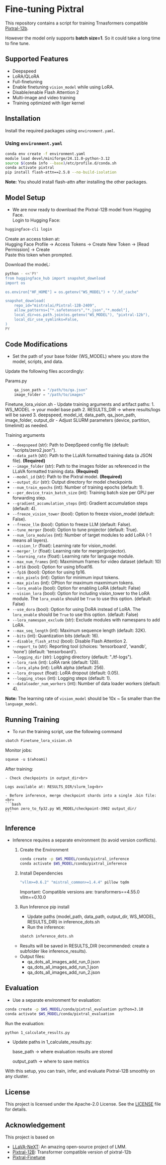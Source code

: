 # Fine-tuning Pixtral

This repository contains a script for training Trnasformers compatible [Pixtral-12b](https://huggingface.co/mistral-community/pixtral-12b).<br>

However the model only supports **batch size=1**. So it could take a long time to fine tune.

## Supported Features

- Deepspeed
- LoRA/QLoRA
- Full-finetuning
- Enable finetuning `vision_model` while using LoRA.
- Disable/enable Flash Attention 2
- Multi-image and video training
- Training optimized with liger kernel

## Installation

Install the required packages using `environment.yaml`.

### Using `environment.yaml`

```bash
conda env create -f environment.yaml
module load devel/miniforge/24.11.0-python-3.12
source $(conda info --base)/etc/profile.d/conda.sh
conda activate pixtral
pip install flash-attn==2.5.8 --no-build-isolation
```

**Note:** You should install flash-attn after installing the other packages.

## Model Setup
  - We are now ready to download the Pixtral-12B model from Hugging Face.<br>
  Login to Hugging Face:
  ```bash
  huggingface-cli login
  ```
  Create an access token at:<br>
  Hugging Face Profile → Access Tokens → Create New Token → [Read Permission] → Create <br>
  Paste this token when prompted.<br>
  
  Download the modeL: <br>
  ```bash
  python - <<'PY'
  from huggingface_hub import snapshot_download
  import os
  
  os.environ["HF_HOME"] = os.getenv("WS_MODEL") + "/.hf_cache"
  
  snapshot_download(
      repo_id="mistralai/Pixtral-12B-2409",
      allow_patterns=["*.safetensors","*.json","*.model"],
      local_dir=os.path.join(os.getenv("WS_MODEL"), "pixtral-12b"),
      local_dir_use_symlinks=False,
  )
  PY
  ```

## Code Modifications

  - Set the path of your base folder (WS_MODEL) where you store the model, scripts, and data.<br>
  
  Update the following files accordingly:<br>
  
  Params.py
  ```python
      qa_json_path = "/path/to/qa.json"
      image_folder = "/path/to/images"
  ```
  Finetune_lora_vision.sh
    - Update training arguments and artifact paths:
        1. WS_MODEL → your model base path
        2. RESULTS_DIR → where results/logs will be saved
        3. deepspeed, model_id, data_path, qa_json_path, image_folder, output_dir
    - Adjust SLURM parameters (device, partition, timelimit) as needed.

<summary>Training arguments</summary>

- `--deepspeed` (str): Path to DeepSpeed config file (default: "scripts/zero2.json").
- `--data_path` (str): Path to the LLaVA formatted training data (a JSON file). **(Required)**
- `--image_folder` (str): Path to the images folder as referenced in the LLaVA formatted training data. **(Required)**
- `--model_id` (str): Path to the Pixtral model. **(Required)**
- `--output_dir` (str): Output directory for model checkpoints
- `--num_train_epochs` (int): Number of training epochs (default: 1).
- `--per_device_train_batch_size` (int): Training batch size per GPU per forwarding step.
- `--gradient_accumulation_steps` (int): Gradient accumulation steps (default: 4).
- `--freeze_vision_tower` (bool): Option to freeze vision_model (default: False).
- `--freeze_llm` (bool): Option to freeze LLM (default: False).
- `--tune_merger` (bool): Option to tune projector (default: True).
- `--num_lora_modules` (int): Number of target modules to add LoRA (-1 means all layers).
- `--vision_lr` (float): Learning rate for vision_model.
- `--merger_lr` (float): Learning rate for merger(projector).
- `--learning_rate` (float): Learning rate for language module.
- `--max_num_frames` (int): Maxmimum frames for video dataset (default: 10)
- `--bf16` (bool): Option for using bfloat16.
- `--fp16` (bool): Option for using fp16.
- `--min_pixels` (int): Option for minimum input tokens.
- `--max_pixles` (int): OPtion for maximum maxmimum tokens.
- `--lora_enable` (bool): Option for enabling LoRA (default: False)
- `--vision_lora` (bool): Option for including vision_tower to the LoRA module. The `lora_enable` should be `True` to use this option. (default: False)
- `--use_dora` (bool): Option for using DoRA instead of LoRA. The `lora_enable` should be `True` to use this option. (default: False)
- `--lora_namespan_exclude` (str): Exclude modules with namespans to add LoRA.
- `--max_seq_length` (int): Maximum sequence length (default: 32K).
- `--bits` (int): Quantization bits (default: 16).
- `--disable_flash_attn2` (bool): Disable Flash Attention 2.
- `--report_to` (str): Reporting tool (choices: 'tensorboard', 'wandb', 'none') (default: 'tensorboard').
- `--logging_dir` (str): Logging directory (default: "./tf-logs").
- `--lora_rank` (int): LoRA rank (default: 128).
- `--lora_alpha` (int): LoRA alpha (default: 256).
- `--lora_dropout` (float): LoRA dropout (default: 0.05).
- `--logging_steps` (int): Logging steps (default: 1).
- `--dataloader_num_workers` (int): Number of data loader workers (default: 4).

**Note:** The learning rate of `vision_model` should be 10x ~ 5x smaller than the `language_model`.

</details>

## Running Training

  - To run the training script, use the following command
  
  ```bash
  sbatch Finetune_lora_vision.sh
  ```
  Monitor jobs:
  ```python
  squeue -u $(whoami) 
  ```
  After training:
  
    - Check checkpoints in output_dir<br>
    
    Logs available at: RESULTS_DIR/slurm_log<br>
    
    - Before inference, merge checkpoint shards into a single .bin file:<br>
    ```bash
    python zero_to_fp32.py WS_MODEL/checkpoint-3902 output_dir/
    ```
## Inference
- Inference requires a separate environment (to avoid version conflicts).
  1. Create the Environment
     ```bash
     conda create -p $WS_MODEL/conda/pixtral_inference
     conda activate $WS_MODEL/conda/pixtral_inference
     ```
  2. Install Dependencies
     ```bash
     "vllm>=0.6.2" "mistral_common>=1.4.4" pillow tqdm
     ```
     Important: Compatible versions are:
        transformers==4.55.0
        vllm==0.10.0
  
  3. Run Inference pip install 
     - Update paths (model_path, data_path, output_dir, WS_MODEL, RESULTS_DIR) in inference_dots.sh
     - Run the inference:
      ```bash
      sbatch inference_dots.sh
      ```
  
    - Results will be saved in RESULTS_DIR (recommended: create a subfolder like inference_results).
    - Output files:
      - qa_dots_all_images_add_run_0.json
      - qa_dots_all_images_add_run_1.json
      - qa_dots_all_images_add_run_2.json

## Evaluation
  - Use a separate environment for evaluation:
  ```bash
  conda create -p $WS_MODEL/conda/pixtral_evaluation python=3.10
  conda activate $WS_MODEL/conda/pixtral_evaluation
  ```
  Run the evaluation:
  ```bash
  python 1_calculate_results.py
  ```
  - Update paths in 1_calculate_results.py:

    base_path → where evaluation results are stored
    
    output_path → where to save metrics


With this setup, you can train, infer, and evaluate Pixtral-12B smoothly on any cluster.

## License

This project is licensed under the Apache-2.0 License. See the [LICENSE](LICENSE) file for details.

## Acknowledgement

This project is based on

- [LLaVA-NeXT](https://github.com/LLaVA-VL/LLaVA-NeXT): An amazing open-source project of LMM.
- [Pixtral-12B](https://huggingface.co/mistral-community/pixtral-12b): Transformer compatible version of pixtral-12b
- [Pixtral-Finetune](https://github.com/2U1/Pixtral-Finetune)
